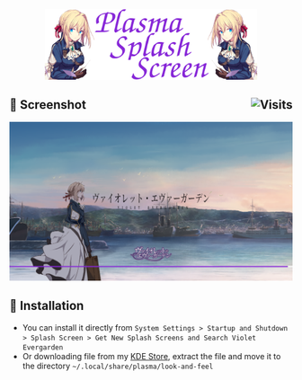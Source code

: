 <p align="center">
  <img src="Other/Splash.png" width="75%"/>
</p>

## :art: Screenshot <img alt="Visits" src="https://badges.pufler.dev/visits/13atm01/Violet_splash-V1.0?style=flat-square&label=&color=8727D8&success&logo=GitHub&logoColor=white&labelColor=373e4d" align="right"/>

![SS](/Other/Splash_v1,0.png)

## :wrench: Installation

- You can install it directly from `System Settings > Startup and Shutdown > Splash Screen > Get New Splash Screens and Search Violet Evergarden`
- Or downloading file from my [KDE Store](https://store.kde.org/p/1477187/), extract the file and move it to the directory `~/.local/share/plasma/look-and-feel`
